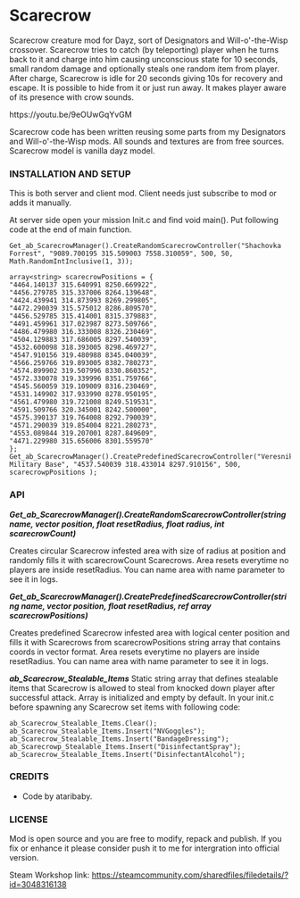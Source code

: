 # Scarecrow
<p>Scarecrow creature mod for Dayz, sort of Designators and Will-o'-the-Wisp crossover. Scarecrow tries to catch (by teleporting) player when he turns back to it and charge into him causing unconscious state for 10 seconds, small random damage and optionally steals one random item from player. After charge, Scarecrow is idle for 20 seconds giving 10s for recovery and escape. It is possible to hide from it or just run away. It makes player aware of its presence with crow sounds.</p>
<p>https://youtu.be/9eOUwGqYvGM</p>
<p>Scarecrow code has been written reusing some parts from my Designators and Will-o'-the-Wisp mods. All sounds and textures are from free sources. Scarecrow model is vanilla dayz model.</p>

### INSTALLATION AND SETUP
This is both server and client mod. Client needs just subscribe to mod or adds it manually. 

At server side open your mission Init.c and find void main(). Put following code at the end of main function.

```
Get_ab_ScarecrowManager().CreateRandomScarecrowController("Shachovka Forrest", "9089.700195 315.509003 7558.310059", 500, 50, Math.RandomIntInclusive(1, 3));

array<string> scarecrowPositions = {
"4464.140137 315.640991 8250.669922",
"4456.279785 315.337006 8264.139648",
"4424.439941 314.873993 8269.299805",
"4472.290039 315.575012 8286.809570",
"4456.529785 315.414001 8315.379883",
"4491.459961 317.023987 8273.509766",
"4486.479980 316.333008 8326.230469",
"4504.129883 317.686005 8297.540039",
"4532.600098 318.393005 8298.469727",
"4547.910156 319.480988 8345.040039",
"4566.259766 319.893005 8382.780273",
"4574.899902 319.507996 8330.860352",
"4572.330078 319.339996 8351.759766",
"4545.560059 319.109009 8316.230469",
"4531.149902 317.933990 8278.950195",
"4561.479980 319.721008 8249.519531",
"4591.509766 320.345001 8242.500000",
"4575.390137 319.764008 8292.790039",
"4571.290039 319.854004 8221.280273",
"4553.089844 319.207001 8287.849609",
"4471.229980 315.656006 8301.559570"
};
Get_ab_ScarecrowManager().CreatePredefinedScarecrowController("Veresnik Military Base", "4537.540039 318.433014 8297.910156", 500, scarecrowpPositions );
```

### API
**_Get_ab_ScarecrowManager().CreateRandomScarecrowController(string name, vector position, float resetRadius, float radius, int scarecrowCount)_**

Creates circular Scarecrow infested area with size of radius at position and randomly fills it with scarecrowCount Scarecrows. Area resets everytime no players are inside resetRadius. You can name area with name parameter to see it in logs.

**_Get_ab_ScarecrowManager().CreatePredefinedScarecrowController(string name, vector position, float resetRadius, ref array<string> scarecrowPositions)_**
  
Creates predefined Scarecrow infested area with logical center position and fills it with Scarecrows from scarecrowPositions string array that contains coords in vector format. Area resets everytime no players are inside resetRadius. You can name area with name parameter to see it in logs.

**_ab_Scarecrow_Stealable_Items_**
Static string array that defines stealable items that Scarecrow is allowed to steal from knocked down player after successful attack. Array is initialized and empty by default.
In your init.c before spawning any Scarecrow set items with following code:

```
ab_Scarecrow_Stealable_Items.Clear();
ab_Scarecrow_Stealable_Items.Insert("NVGoggles");
ab_Scarecrow_Stealable_Items.Insert("BandageDressing");
ab_Scarecrowp_Stealable_Items.Insert("DisinfectantSpray");
ab_Scarecrow_Stealable_Items.Insert("DisinfectantAlcohol");
```

### CREDITS
<ul>
  <li>Code by ataribaby.</li>
</ul>

### LICENSE
Mod is open source and you are free to modify, repack and publish. If you fix or enhance it please consider push it to me for intergration into official version.

Steam Workshop link: https://steamcommunity.com/sharedfiles/filedetails/?id=3048316138
